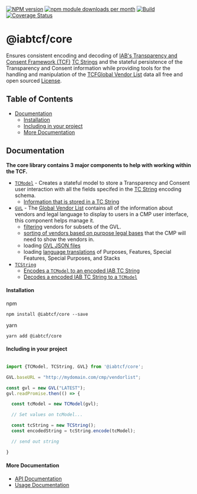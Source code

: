 [![NPM version](https://img.shields.io/npm/v/@iabtcf/core.svg?style=flat-square)](https://www.npmjs.com/package/@iabtcf/core)
[![npm module downloads per month](http://img.shields.io/npm/dm/@iabtcf/core.svg?style=flat)](https://www.npmjs.org/package/@iabtcf/core)
[![Build](https://travis-ci.org/chrispaterson/iabtcf-es.svg?branch=master)](https://travis-ci.org/chrispaterson/iabtcf-es)
[![Coverage Status](https://coveralls.io/repos/github/chrispaterson/iabtcf-es/badge.svg)](https://coveralls.io/github/chrispaterson/iabtcf-es)

# @iabtcf/core

Ensures consistent encoding and decoding of [IAB's Transparency and Consent Framework (TCF)](https://github.com/InteractiveAdvertisingBureau/GDPR-Transparency-and-Consent-Framework) [TC Strings](https://github.com/InteractiveAdvertisingBureau/GDPR-Transparency-and-Consent-Framework/blob/master/TCFv2/IAB%20Tech%20Lab%20-%20Consent%20string%20and%20vendor%20list%20formats%20v2.md#about-the-transparency--consent-string-tc-string) and the stateful persistence of the Transparency and Consent information while providing tools for the handling and manipulation of the [TCF](https://github.com/InteractiveAdvertisingBureau/GDPR-Transparency-and-Consent-Framework)[Global Vendor List](https://github.com/InteractiveAdvertisingBureau/GDPR-Transparency-and-Consent-Framework/blob/master/TCFv2/IAB%20Tech%20Lab%20-%20Consent%20string%20and%20vendor%20list%20formats%20v2.md#the-global-vendor-list) data all free and open sourced [License](LICENSE).

## Table of Contents
- [Documentation](#documentation)
    + [Installation](#installation)
    + [Including in your project](#including-in-your-project)
    + [More Documentation](#more-documentation)

## Documentation

**The core library contains 3 major components to help with working within the TCF.**

 - [`TCModel`](docs/usage/tcmodel.md) - Creates a stateful model to store a Transparency and Consent user interaction with all the fields specifed in the [TC String](https://github.com/InteractiveAdvertisingBureau/GDPR-Transparency-and-Consent-Framework/blob/master/TCFv2/IAB%20Tech%20Lab%20-%20Consent%20string%20and%20vendor%20list%20formats%20v2.md#about-the-transparency--consent-string-tc-string) encoding schema.
     - [Information that is stored in a TC String](https://github.com/InteractiveAdvertisingBureau/GDPR-Transparency-and-Consent-Framework/blob/master/TCFv2/IAB%20Tech%20Lab%20-%20Consent%20string%20and%20vendor%20list%20formats%20v2.md#what-information-is-stored-in-a-tc-string)
 - [`GVL`](docs/usage/gvl.md) - The [Global Vendor List](https://github.com/InteractiveAdvertisingBureau/GDPR-Transparency-and-Consent-Framework/blob/master/TCFv2/IAB%20Tech%20Lab%20-%20Consent%20string%20and%20vendor%20list%20formats%20v2.md#the-global-vendor-list) contains all of the information about vendors and legal language to display to users in a CMP user interface, this component helps manage it.
    - [filtering](docs/usage/gvl.md#narrow-the-list-of-vendors) vendors for subsets of the GVL.
    - [sorting of vendors based on purpose legal bases](docs/usage/gvl.md#get-only-vendors-with-a-specific-feature-or-purpose-under-legal-basis) that the CMP will need to show the vendors in.
    - loading [GVL JSON files](docs/usage/gvl.md#autoload-specific-vendor-list.json)
    - loading [language translations](docs/usage/gvl.md#change-gvl-language) of Purposes, Features, Special Features, Special Purposes, and Stacks
 - [`TCString`](docs/usage/tcstring.md)
   - [Encodes a `TCModel` to an encoded IAB TC String](docs/usage/tcstring.md#encode-an-iab-tc-string)
   - [Decodes a encoded IAB TC String to a `TCModel`](docs/usage/tcstring.md#decode-an-iab-tc-string)

#### Installation

npm
```
npm install @iabtcf/core --save
```

yarn
```
yarn add @iabtcf/core
```

#### Including in your project

```javascript

import {TCModel, TCString, GVL} from '@iabtcf/core';

GVL.baseURL = "http://mydomain.com/cmp/vendorlist";

const gvl = new GVL("LATEST");
gvl.readPromise.then(() => {

  const tcModel = new TCModel(gvl);

  // Set values on tcModel...

  const tcString = new TCString();
  const encodedString = tcString.encode(tcModel);

  // send out string

}

```

#### More Documentation
 * [API Documentation](docs/api/README.md#iabtcfcore---api-documentation)
 * [Usage Documentation](docs/usage/README.md)
